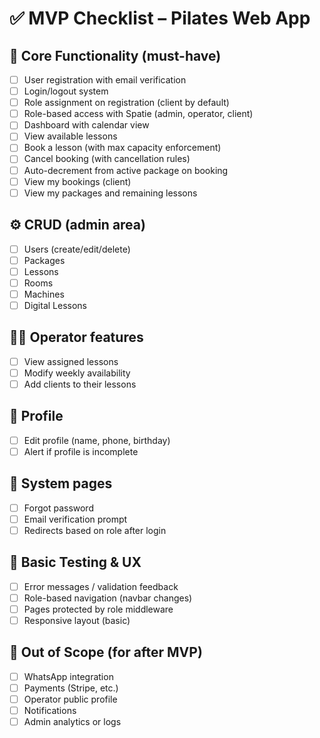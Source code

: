 # ✅ MVP Checklist – Pilates Web App

## 🎯 Core Functionality (must-have)
- [ ] User registration with email verification
- [ ] Login/logout system
- [ ] Role assignment on registration (client by default)
- [ ] Role-based access with Spatie (admin, operator, client)
- [ ] Dashboard with calendar view
- [ ] View available lessons
- [ ] Book a lesson (with max capacity enforcement)
- [ ] Cancel booking (with cancellation rules)
- [ ] Auto-decrement from active package on booking
- [ ] View my bookings (client)
- [ ] View my packages and remaining lessons

## ⚙️ CRUD (admin area)
- [ ] Users (create/edit/delete)
- [ ] Packages
- [ ] Lessons
- [ ] Rooms
- [ ] Machines
- [ ] Digital Lessons

## 🧑‍🏫 Operator features
- [ ] View assigned lessons
- [ ] Modify weekly availability
- [ ] Add clients to their lessons

## 👤 Profile
- [ ] Edit profile (name, phone, birthday)
- [ ] Alert if profile is incomplete

## 🔐 System pages
- [ ] Forgot password
- [ ] Email verification prompt
- [ ] Redirects based on role after login

## 🧪 Basic Testing & UX
- [ ] Error messages / validation feedback
- [ ] Role-based navigation (navbar changes)
- [ ] Pages protected by role middleware
- [ ] Responsive layout (basic)

## 🛑 Out of Scope (for after MVP)
- [ ] WhatsApp integration
- [ ] Payments (Stripe, etc.)
- [ ] Operator public profile
- [ ] Notifications
- [ ] Admin analytics or logs

